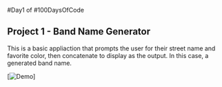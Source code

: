 #Day1 of #100DaysOfCode


## Project 1 - Band Name Generator
This is a basic appliaction that prompts the user for their street name and favorite color, then concatenate to display as the output. In this case, a generated band name.

[![Demo](https://www.icloud.com/iclouddrive/0vFZDyzjpMunmU5DpwZRp6_Hg#Band-name-project)]
